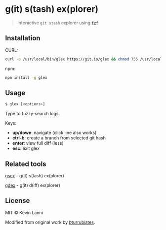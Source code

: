 # g(it) s(tash) ex(plorer)

> Interactive `git stash` explorer using [`fzf`](https://github.com/junegunn/fzf)

## Installation

CURL:

```sh
curl -o /usr/local/bin/glex https://git.io/glex && chmod 755 /usr/local/bin/glex
```

npm:

```sh
npm install -g glex
```

## Usage

```sh
$ glex [<options>]
```

Type to fuzzy-search logs.

Keys:

- **up/down**: navigate (click line also works)
- **ctrl-b**: create a branch from selected git hash
- **enter**: view full diff (less)
- **esc**: exit glex

## Related tools

[gsex](https://github.com/therealklanni/gsex) - g(it) s(tash) ex(plorer)

[gdex](https://github.com/therealklanni/gdex) - g(it) d(iff) ex(plorer)

## License

MIT © Kevin Lanni

Modified from original work by [bturrubiates](https://github.com/bturrubiates/fzf-scripts).
